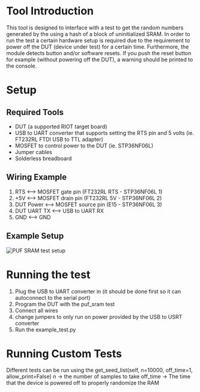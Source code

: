 # Tool Introduction
This tool is designed to interface with a test to get the random numbers generated by the using a hash of a block of uninitialized SRAM.  In order to run the test a certain hardware setup is required due to the requirement to power off the DUT (device under test) for a certain time. Furthermore, the module detects button and/or software resets. If you push the reset button for example (without powering off the DUT), a warning should be printed to the console.

# Setup
## Required Tools
- DUT (a supported RIOT target board)
- USB to UART converter that supports setting the RTS pin and 5 volts (ie. FT232RL FTDI USB to TTL adapter)
- MOSFET to control power to the DUT (ie. STP36NF06L)
- Jumper cables
- Solderless breadboard

## Wiring Example
1. RTS <--> MOSFET gate pin (FT232RL RTS - STP36NF06L 1)
2. +5V <--> MOSFET drain pin (FT232RL 5V - STP36NF06L 2)
3. DUT Power <--> MOSFET source pin (E15 - STP36NF06L 3)
4. DUT UART TX <--> USB to UART RX
5. GND <--> GND

## Example Setup
![PUF SRAM test setup](https://raw.githubusercontent.com/wiki/RIOT-OS/RIOT/images/puf-sram-setup.jpg)


# Running the test
1. Plug the USB to UART converter in (it should be done first so it can autoconnect to the serial port)
2. Program the DUT with the puf_sram test
3. Connect all wires
4. change jumpers to only run on power provided by the USB to USRT converter
5. Run the example_test.py

# Running Custom Tests
Different tests can be run using the get_seed_list(self, n=10000, off_time=1, allow_print=False)
n -> the number of samples to take
off_time -> The time that the device is powered off to properly randomize the RAM
